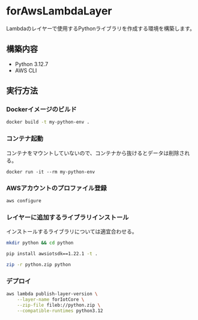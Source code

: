 # forAwsLambdaLayer

Lambdaのレイヤーで使用するPythonライブラリを作成する環境を構築します。

## 構築内容

- Python 3.12.7
- AWS CLI

## 実行方法

### Dockerイメージのビルド

```bash
docker build -t my-python-env .
```

### コンテナ起動

コンテナをマウントしていないので、コンテナから抜けるとデータは削除される。

```docker
docker run -it --rm my-python-env
```

### AWSアカウントのプロファイル登録


```bash
aws configure
```

### レイヤーに追加するライブラリインストール

インストールするライブラリについては適宜合わせる。

```bash
mkdir python && cd python
```

```bash
pip install awsiotsdk==1.22.1 -t .
```

```bash
zip -r python.zip python
```

### デプロイ

```bash
aws lambda publish-layer-version \
    --layer-name forIotCore \
    --zip-file fileb://python.zip \
    --compatible-runtimes python3.12
```